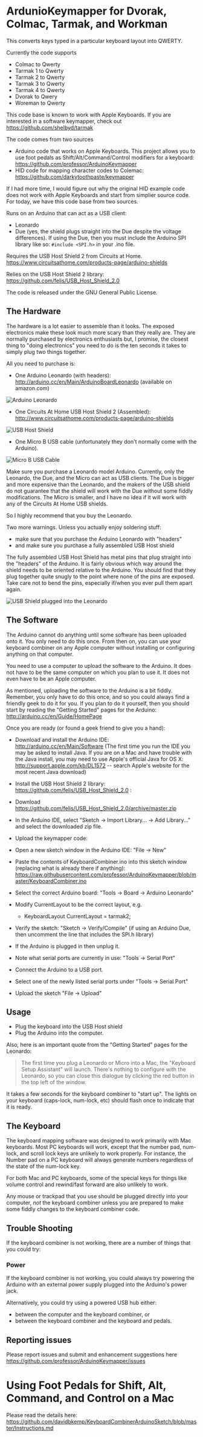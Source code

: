 ArdunioKeymapper for Dvorak, Colmac, Tarmak, and Workman
=============================

This converts keys typed in a particular keyboard layout into QWERTY.

Currently the code supports
 - Colmac to Qwerty
 - Tarmak 1 to Qwerty
 - Tarmak 2 to Qwerty
 - Tarmak 3 to Qwerty
 - Tarmak 4 to Qwerty
 - Dvorak to Qwery
 - Woreman to Qwerty

This code base is known to work with Apple Keyboards. If you are interested in a software keymapper, check out https://github.com/shelbyd/tarmak

The code comes from two sources
 - Arduino code that works on Apple Keyboards. This project  allows you to use foot pedals as Shift/Alt/Command/Control modifiers for a keyboard: https://github.com/professor/ArduinoKeymapper
 - HID code for mapping character codes to Colemac: https://github.com/darkytoothpaste/keymapper

If I had more time, I would figure out why the original HID example code does not work with Apple Keyboards and start from simplier source code. For today, we have this code base from two sources. 

Runs on an Arduino that can act as a USB client:
 - Leonardo
 - Due (yes, the shield plugs straight into the Due despite the voltage differences). If using the Due, then you must include the Arduino SPI library like so: ```#include <SPI.h>``` in your .ino file.

Requires the USB Host Shield 2 from Circuits at Home.
https://www.circuitsathome.com/products-page/arduino-shields

Relies on the USB Host Shield 2 library:
https://github.com/felis/USB_Host_Shield_2.0

The code is released under the GNU General Public License.

## The Hardware

The hardware is a lot easier to assemble than it looks. The exposed electronics make these look much more scary than they really are. They are normally purchased by electronics enthusiasts but, I promise, the closest thing to "doing electronics" you need to do is the ten seconds it takes to simply plug two things together.

All you need to purchase is:

- One Arduino Leonardo (with headers): http://arduino.cc/en/Main/ArduinoBoardLeonardo (available on amazon.com)

![Arduino Leonardo](http://professor.github.io/ArduinoKeymapper/blob/master/Leonardo.JPG)

- One Circuits At Home USB Host Shield 2 (Assembled): http://www.circuitsathome.com/products-page/arduino-shields

![USB Host Shield](http://professor.github.io/ArduinoKeymapper/blob/master/UsbHostShield.JPG)

- One Micro B USB cable (unfortunately they don't normally come with the Arduino).

![Micro B USB Cable](http://professor.github.io/ArduinoKeymapper/blob/master/Cable.JPG)

Make sure you purchase a Leonardo model Arduino. Currently, only the Leonardo, the Due, and the Micro can act as USB clients.  The Due is bigger and more expensive than the Leonardo, and the makers of the USB shield do not guarantee that the shield will work with the Due without some fiddly modifications.  The Micro is smaller, and I have no idea if it will work with any of the Circuits At Home USB shields.

So I highly recommend that you buy the Leonardo.

Two more warnings. Unless you actually enjoy soldering stuff:

- make sure that you purchase the Arduino Leonardo with "headers"
- and make sure you purchase a fully assembled USB Host shield

The fully assembled USB Host Shield has metal pins that plug straight into the "headers" of the Arduino.  It is fairly obvious which way around the shield needs to be oriented relative to the Arduino. You should find that they plug together quite snugly to the point where none of the pins are exposed.  Take care not to bend the pins, especially if/when you ever pull them apart again.

![USB Shield plugged into the Leonardo](http://professor.github.io/ArduinoKeymapper/blob/master/CombinedLeonardoPlusUsbShield.JPG)

## The Software
The Arduino cannot do anything until some software has been uploaded onto it.  You only need to do this once. From then on, you can use your keyboard combiner on any Apple computer without installing or configuring anything on that computer. 

You need to use a computer to upload the software to the Arduino. It does not have to be the same computer on which you plan to use it. It does not even have to be an Apple computer.

As mentioned, uploading the software to the Arduino is a bit fiddly. Remember, you only have to do this once, and so you could always find a friendly geek to do it for you. If you plan to do it yourself, then you should start by reading the "Getting Started" pages for the Arduino: http://arduino.cc/en/Guide/HomePage

Once you are ready (or found a geek friend to give you a hand):

- Download and install the Arduino IDE: http://arduino.cc/en/Main/Software (The first time you run the IDE you may be asked to install Java.  If you are on a Mac and have trouble with the Java install, you may need to use Apple's official Java for OS X: http://support.apple.com/kb/DL1572 -- search Apple's website for the most recent Java download)
- Install the USB Host Shield 2 library: https://github.com/felis/USB_Host_Shield_2.0 :

 - Download https://github.com/felis/USB_Host_Shield_2.0/archive/master.zip
 - In the Arduino IDE, select "Sketch -> Import Library... -> Add Library..." and select the downloaded zip file.

- Upload the keymapper code:

 - Open a new sketch window in the Arduino IDE: "File -> New" 
 - Paste the contents of KeyboardCombiner.ino into this sketch window (replacing what is already there if anything): https://raw.githubusercontent.com/professor/ArduinoKeymapper/blob/master/KeyboardCombiner.ino
 - Select the correct Arduino board: "Tools -> Board -> Arduino Leonardo"
 - Modify CurrentLayout to be the correct layout, e.g.
   - KeyboardLayout CurrentLayout = tarmak2;
 
 - Verify the sketch: "Sketch -> Verify/Compile" (if using an Arduino Due, then uncomment the line that includes the SPI.h library)
 - If the Arduino is plugged in then unplug it.
 - Note what serial ports are currently in use: "Tools -> Serial Port"
 - Connect the Arduino to a USB port.
 - Select one of the newly listed serial ports under "Tools -> Serial Port"
 - Upload the sketch "File -> Upload"

## Usage
- Plug the keyboard into the USB Host shield
- Plug the Arduino into the computer.

Also, here is an important quote from the "Getting Started" pages for the Leonardo:

> The first time you plug a Leonardo or Micro into a Mac, the "Keyboard Setup Assistant" will launch. There's nothing to configure with the Leonardo, so you can close this dialogue by clicking the red button in the top left of the window.

It takes a few seconds for the keyboard combiner to "start up". The lights on your keyboard (caps-lock, num-lock, etc) should flash once to indicate that it is ready.

## The Keyboard
The keyboard mapping software was designed to work primarily with Mac keyboards. Most PC keyboards will work, except that the number pad, num-lock, and scroll lock keys are unlikely to work properly. For instance, the Number pad on a PC keyboard will always generate numbers regardless of the state of the num-lock key.

For both Mac and PC keyboards, some of the special keys for things like volume control and rewind/fast forward are also unlikely to work.

Any mouse or trackpad that you use should be plugged directly into your computer, *not* the keyboard combiner unless you are prepared to make some fiddly changes to the keyboard combiner code.

## Trouble Shooting
If the keyboard combiner is not working, there are a number of things that you could try:

### Power
If the keyboard combiner is not working, you could always try powering the Arduino with an external power supply plugged into the Arduino's power jack.

Alternatively, you could try using a powered USB hub either:
- between the computer and the keyboard combiner, or
- between the keyboard combiner and the keyboard and pedals.

## Reporting issues
Please report issues and submit and enhancement suggestions here https://github.com/professor/ArduinoKeymapper/issues


# Using Foot Pedals for Shift, Alt, Command, and Control on a Mac

Please read the details here: https://github.com/davidbkemp/KeyboardCombinerArduinoSketch/blob/master/Instructions.md
